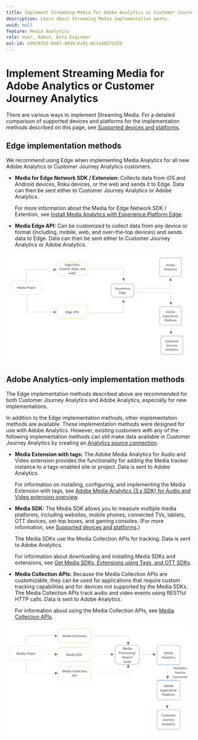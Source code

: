```yaml
---
title: Implement Streaming Media for Adobe Analytics or Customer Journey Analytics
description: Learn about Streaming Media implementation paths.
uuid: null
feature: Media Analytics
role: User, Admin, Data Engineer
exl-id: ed9297b1-6487-4099-bc62-0c3a40572255
---
```

# Implement Streaming Media for Adobe Analytics or Customer Journey Analytics

There are various ways to implement Streaming Media. For a detailed comparison of supported devices and platforms for the implementation methods described on this page, see [Supported devices and platforms](/help/getting-started/supported-devices.md).

## Edge implementation methods

We recommend using Edge when implementing Media Analytics for all new Adobe Analytics or Customer Journey Analytics customers.

* **Media for Edge Network SDK / Extension:** Collects data from iOS and Android devices, Roku devices, or the web and sends it to Edge. Data can then be sent either to Customer Journey Analytics or Adobe Analytics. 

  For more information about the Media for Edge Network SDK / Extention, see [Install Media Analytics with Experience Platform Edge](/help/implementation/edge/implementation-edge.md).

* **Media Edge API:** Can be customized to collect data from any device or format (including, mobile, web, and over-the-top devices) and sends data to Edge. Data can then be sent either to Customer Journey Analytics or Adobe Analytics. 

  <!-- For more information about the Media Edge API, see (link to John's docs when they're ready) -->

![CJA workflow](assets/cja-implementation.png)

## Adobe Analytics-only implementation methods

The Edge implementation methods described above are recommended for both Customer Journey Analytics and Adobe Analytics, especially for new implementations.

In addition to the Edge implementation methods, other implementation methods are available. These implementation methods were designed for use with Adobe Analytics. However, existing customers with any of the following implementation methods can still make data available in Customer Journey Analytics by creating an [Analytics source connection](https://experienceleague.adobe.com/docs/experience-platform/sources/ui-tutorials/create/adobe-applications/analytics.html).

* **Media Extension with tags:** The Adobe Media Analytics for Audio and Video extension provides the functionality for adding the Media tracker instance to a tags-enabled site or project. Data is sent to Adobe Analytics.

  For information on installing, configuring, and implementing the Media Extension with tags, see [Adobe Media Analytics (3.x SDK) for Audio and Video extension overview](https://experienceleague.adobe.com/docs/experience-platform/tags/extensions/client/media-analytics-3x/overview.html).

* **Media SDK:**  The Media SDK allows you to measure multiple media platforms, including websites, mobile phones, connected TVs, tablets, OTT devices, set-top boxes, and gaming consoles. (For more information, see [Supported devices and platforms](/help/getting-started/supported-devices.md).)

  The Media SDKs use the Media Collection APIs for tracking. Data is sent to Adobe Analytics.

  For information about downloading and installing Media SDKs and extensions, see [Get Media SDKs, Extensions using Tags, and OTT SDKs](/help/getting-started/download-sdks.md).

* **Media Collection APIs:** Because the Media Collection APIs are customizable, they can be used for applications that require custom tracking capabilities and for devices not supported by the Media SDKs. The Media Collection APIs track audio and video events using RESTful HTTP calls. Data is sent to Adobe Analytics.

  For information about using the Media Collection APIs, see [Media Collection APIs](media-collection-api/mc-api-overview.md).


![Analytics workflow](assets/analytics-implementation.png)

<!--
(Not sure if we need the following paragraph and graphic. Paragraph is somewhat redundant with the intro paragraph of this article)
Choose the implementation method depending on the supported platforms. Some players are not supported by the Media SDKs or the Adobe Experience Platform Media Extensions. The Media Collection APIs provide a way to support those players. For information on supported devices, see [Supported devices and platforms](/help/getting-started/supported-devices.md).

![Media Flow](media-sdk/assets/choose-media-flow2.png)
-->

